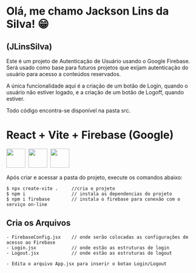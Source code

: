 # Olá, me chamo Jackson Lins da Silva! :grin:
## (JLinsSilva)

Este é um projeto de Autenticação de Usuário usando o Google Firebase. Será usado como base para futuros projetos que exijam autenticação do usuário para acesso a conteúdos reservados.

A única funcionalidade aqui é a criação de um botão de Login, quando o usuário não estiver logado, e a criação de um botão de Logoff, quando estiver.

Todo código encontra-se disponível na pasta src.          

# React + Vite + Firebase (Google)

<img src="https://cdn.jsdelivr.net/gh/devicons/devicon@latest/icons/react/react-original.svg" height="50"/>&nbsp;&nbsp;<img src="https://cdn.jsdelivr.net/gh/devicons/devicon@latest/icons/vite/vite-original.svg" height="50" />&nbsp;&nbsp;<img src="https://cdn.jsdelivr.net/gh/devicons/devicon@latest/icons/firebase/firebase-original.svg" height="50" />


Após criar e acessar a pasta do projeto, execute os comandos abaixo:

    $ npx create-vite .     //cria o projeto
    $ npm i                 // instala as dependencias do projeto
    $ npm i firebase        // instala o firebase para conexão com o serviço on-line

## Cria os Arquivos

    - FirebaseConfig.jsx    // onde serão colocadas as configurações de acesso ao Firebase
    - Login.jsx             // onde estão as estruturas de login
    - Logout.jsx            // onde estão as estruturas de logout

    - Edita o arquivo App.jsx para inserir o botao Login/Logout
